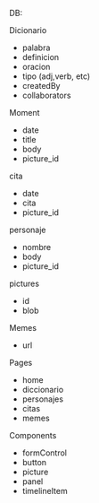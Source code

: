 DB:

Dicionario
- palabra
- definicion
- oracion
- tipo (adj,verb, etc)
- createdBy
- collaborators

Moment
- date
- title
- body
- picture_id

cita
- date
- cita
- picture_id

personaje
- nombre
- body
- picture_id

pictures
- id
- blob

Memes
- url

Pages
- home
- diccionario
- personajes
- citas
- memes

Components
- formControl
- button
- picture
- panel
- timelineItem
